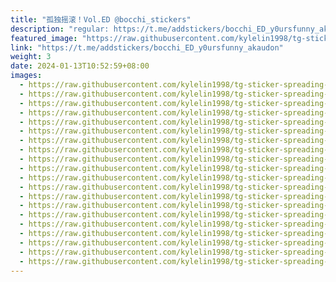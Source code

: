 ```yaml
---
title: "孤独摇滚！Vol.ED @bocchi_stickers"
description: "regular: https://t.me/addstickers/bocchi_ED_y0ursfunny_akaudon"
featured_image: "https://raw.githubusercontent.com/kylelin1998/tg-sticker-spreading-worldwide-images/main/img/7bccb34e-d5fe-45ee-81ec-af964e5f85b3.jpg"
link: "https://t.me/addstickers/bocchi_ED_y0ursfunny_akaudon"
weight: 3
date: 2024-01-13T10:52:59+08:00
images:
  - https://raw.githubusercontent.com/kylelin1998/tg-sticker-spreading-worldwide-images/main/img/7bccb34e-d5fe-45ee-81ec-af964e5f85b3.jpg
  - https://raw.githubusercontent.com/kylelin1998/tg-sticker-spreading-worldwide-images/main/img/d960af58-a8c4-4884-ab65-5ef2faeeccd3.jpg
  - https://raw.githubusercontent.com/kylelin1998/tg-sticker-spreading-worldwide-images/main/img/d9e2c716-e8b1-4f22-b797-fe457aee5521.jpg
  - https://raw.githubusercontent.com/kylelin1998/tg-sticker-spreading-worldwide-images/main/img/3fb79268-01b9-433d-9ec3-4434a724bc65.jpg
  - https://raw.githubusercontent.com/kylelin1998/tg-sticker-spreading-worldwide-images/main/img/8e9859b9-92e0-4a9f-971c-9826c7a08429.jpg
  - https://raw.githubusercontent.com/kylelin1998/tg-sticker-spreading-worldwide-images/main/img/2835f816-f9d6-4127-9a29-e942ece800d5.jpg
  - https://raw.githubusercontent.com/kylelin1998/tg-sticker-spreading-worldwide-images/main/img/797e65b8-d8cc-43a9-808e-33ed1012463c.jpg
  - https://raw.githubusercontent.com/kylelin1998/tg-sticker-spreading-worldwide-images/main/img/09264795-20cf-4fe5-a735-604a01dcb24b.jpg
  - https://raw.githubusercontent.com/kylelin1998/tg-sticker-spreading-worldwide-images/main/img/a892b5b1-caca-419e-a33a-093891b61ec5.jpg
  - https://raw.githubusercontent.com/kylelin1998/tg-sticker-spreading-worldwide-images/main/img/7f8f8952-18b2-4060-8c10-622272cd28fd.jpg
  - https://raw.githubusercontent.com/kylelin1998/tg-sticker-spreading-worldwide-images/main/img/8b307fab-eba1-4d71-9143-dc811c6067b9.jpg
  - https://raw.githubusercontent.com/kylelin1998/tg-sticker-spreading-worldwide-images/main/img/2badcdef-4e02-49a0-b769-f6a899d76aaa.jpg
  - https://raw.githubusercontent.com/kylelin1998/tg-sticker-spreading-worldwide-images/main/img/8faf9cb9-92fe-4e51-841e-84b52dc658bf.jpg
  - https://raw.githubusercontent.com/kylelin1998/tg-sticker-spreading-worldwide-images/main/img/5c2ca831-c7b7-4aac-8051-6e5c438baf6e.jpg
  - https://raw.githubusercontent.com/kylelin1998/tg-sticker-spreading-worldwide-images/main/img/0ef87c32-33c6-43d8-a41a-86df702c76b0.jpg
  - https://raw.githubusercontent.com/kylelin1998/tg-sticker-spreading-worldwide-images/main/img/2b9109a5-c182-4350-b219-49d3cdb8b3ed.jpg
  - https://raw.githubusercontent.com/kylelin1998/tg-sticker-spreading-worldwide-images/main/img/d51e6571-e063-4d63-af3d-30e85405988f.jpg
  - https://raw.githubusercontent.com/kylelin1998/tg-sticker-spreading-worldwide-images/main/img/2916eb4a-1a29-4c86-b7b1-afcb7499abac.jpg
  - https://raw.githubusercontent.com/kylelin1998/tg-sticker-spreading-worldwide-images/main/img/104f04e7-835a-4f0a-89c1-94a93076890d.jpg
  - https://raw.githubusercontent.com/kylelin1998/tg-sticker-spreading-worldwide-images/main/img/2cd70d6e-762f-4ae9-bb88-6ed07111c0fb.jpg
---
```

